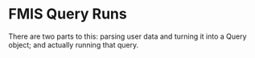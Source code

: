 # FMIS Query Runs

There are two parts to this: parsing user data and turning it into a Query object; and actually running that query. 
